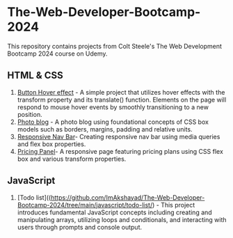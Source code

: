 # The-Web-Developer-Bootcamp-2024
This repository contains projects from Colt Steele's The Web Development Bootcamp 2024 course on Udemy.

## HTML & CSS
1. [Button Hover effect](https://github.com/ImAkshayad/The-Web-Developer-Bootcamp-2024/tree/main/html-css/button-hover-effect/) - A simple project that utilizes hover effects with the transform property and its translate() function. Elements on the page will respond to mouse hover events by smoothly transitioning to a new position.
2. [Photo blog](https://github.com/ImAkshayad/The-Web-Developer-Bootcamp-2024/tree/main/html-css/photo-blog/) - A photo blog using foundational concepts of CSS box models such as borders, margins, padding and relative units.
3. [Responsive Nav Bar](https://github.com/ImAkshayad/The-Web-Developer-Bootcamp-2024/tree/main/html-css/responsive-nav-bar/)- Creating responsive nav bar using media queries and flex box properties.
4. [Pricing Panel](https://github.com/ImAkshayad/The-Web-Developer-Bootcamp-2024/tree/main/html-css/pricing-panel/)- A responsive page featuring pricing plans using CSS flex box and various transform properties.

## JavaScript
1. [Todo list]((https://github.com/ImAkshayad/The-Web-Developer-Bootcamp-2024/tree/main/javascript/todo-list/) - This project introduces fundamental JavaScript concepts including creating and manipulating arrays, utilizing loops and conditionals, and interacting with users through prompts and console output.